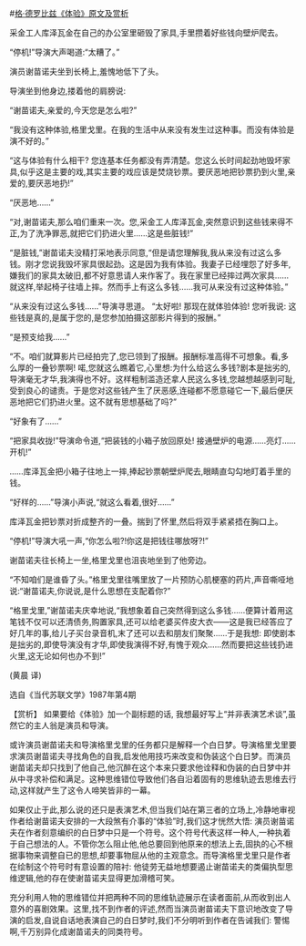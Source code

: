 #[格·德罗比兹《体验》原文及赏析](https://www.vrrw.net/wx/15584.html)

采金工人库泽瓦金在自己的办公室里砸毁了家具,手里攒着好些钱向壁炉爬去。

“停机!”导演大声喝道:“太糟了。”

演员谢苗诺夫坐到长椅上,羞愧地低下了头。

导演坐到他身边,搂着他的肩膀说:

“谢苗诺夫,亲爱的,今天您是怎么啦?”

“我没有这种体验,格里戈里。在我的生活中从来没有发生过这种事。而没有体验是演不好的。”

“这与体验有什么相干? 您连基本任务都没有弄清楚。您这么长时间起劲地毁坏家具,似乎这是主要的戏,其实主要的戏应该是焚烧钞票。要厌恶地把钞票扔到火里,亲爱的,要厌恶地扔!”

“厌恶地……”

“对,谢苗诺夫,那么咱们重来一次。您,采金工人库泽瓦金,突然意识到这些钱来得不正,为了洗净罪恶,就把它们扔进火里……这是些脏钱!”

“是脏钱,”谢苗诺夫没精打采地表示同意,“但是请您理解我,我从来没有过这么多钱。刚才您说我毁坏家具很起劲。这是因为我有体验。我妻子已经埋怨了好多年,嫌我们的家具太破旧,都不好意思请人来作客了。我在家里已经摔过两次家具……就这样,举起椅子往墙上摔。然而手上有这么多钱……我可从来没有过这种体验。”

“从来没有过这么多钱……”导演寻思道。 “太好啦! 那现在就体验体验! 您听我说: 这些钱是真的,是属于您的,是您参加拍摄这部影片得到的报酬。”

“是预支给我……”

“不。咱们就算影片已经拍完了,您已领到了报酬。报酬标准高得不可想象。看,多么厚的一叠钞票啊! 喏,您就这么瞧着它,心里想:为什么给这么多钱?剧本是拙劣的,导演毫无才华,我演得也不好。这样粗制滥造还拿人民这么多钱,您越想越感到可耻,受到良心的谴责。于是您对这些钱产生了厌恶感,连碰都不愿意碰它一下,最后便厌恶地把它们扔进火里。这不就有思想基础了吗?”

“好象有了……”

“把家具收拢!”导演命令道,“把装钱的小箱子放回原处! 接通壁炉的电源……亮灯……开机!”

……库泽瓦金把小箱子往地上一摔,捧起钞票朝壁炉爬去,眼睛直勾勾地盯着手里的钱。

“好样的……”导演小声说,“就这么看着,很好……”

库泽瓦金把钞票对折成整齐的一叠。揣到了怀里,然后将双手紧紧捂在胸口上。

“停机!”导演大吼一声,“你怎么啦?!你这是把钱往哪放呀?!”

谢苗诺夫往长椅上一坐,格里戈里也沮丧地坐到了他旁边。

“不知咱们是谁昏了头。”格里戈里往嘴里放了一片预防心肌梗塞的药片,声音嘶哑地说:“谢苗诺夫,你说说,是什么思想在支配着你?”

“格里戈里,”谢苗诺夫庆幸地说,“我想象着自己突然得到这么多钱……便算计着用这笔钱不仅可以还清债务,购置家具,还可以给老婆买件皮大衣——这是我已经答应了好几年的事,给儿子买台录音机,末了还可以去和朋友们聚聚……于是我想: 即使剧本是拙劣的,即使导演没有才华,即使我演得不好,有愧于观众……然而要把这些钱扔进火里,这无论如何也办不到!”

(黄晨 译)

选自《当代苏联文学》1987年第4期



【赏析】 如果要给《体验》加一个副标题的话, 我想最好写上“并非表演艺术谈”,虽然它的主人翁是演员和导演。

或许演员谢苗诺夫和导演格里戈里的任务都只是解释一个白日梦。导演格里戈里要求演员谢苗诺夫寻找角色的自我,启发他用技巧来改变和伪装这个白日梦。而演员谢苗诺夫却只找到了他自己,他沉醉在这个本来只要求他诠释和伪装的白日梦中并从中寻求补偿和满足。这种思维错位导致他们各自沿着固有的思维轨迹去思维去行动,这样就产生了这令人啼笑皆非的一幕。

如果仅止于此,那么说的还只是表演艺术,但当我们站在第三者的立场上,冷静地审视作者给谢苗诺夫安排的一大段煞有介事的“体验”时,我们这才恍然大悟: 演员谢苗诺夫在作者刻意编织的白日梦中只是一个符号。这个符号代表这样一种人,一种执着于自己想法的人。不管你怎么阻止他,他总要回到他原来的想法上去,固执的心不根据事物来调整自已的思想,却要事物屈从他的主观意念。而导演格里戈里只是作者在绘制这个符号时有意设置的陪衬: 他徒劳无益地想要遏止谢苗诺夫的类偏执型思维逻辑,他的存在使谢苗诺夫显得更加滑稽可笑。

充分利用人物的思维错位并把两种不同的思维轨迹展示在读者面前,从而收到出人意外的喜剧效果。这里,找不到作者的评述,然而当演员谢苗诺夫下意识地改变了导演的启发,自说自话地表演自己的白日梦时,我们不分明听到作者在告诫我们: 警惕啊,千万别异化成谢苗诺夫的同类符号。

